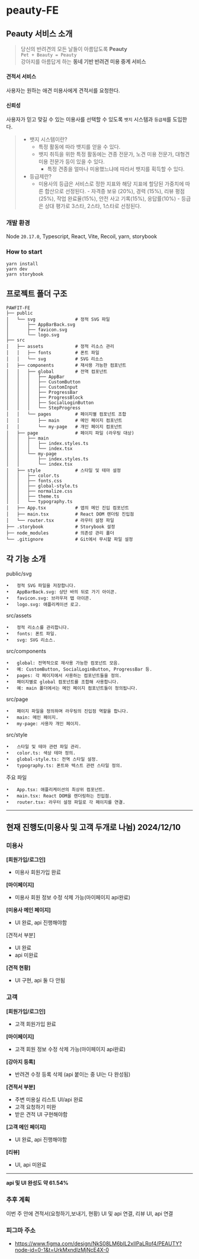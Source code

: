 # peauty-FE

## Peauty 서비스 소개

> 당신의 반려견의 모든 날들이 아름답도록 **Peauty**<br>
> `Pet + Beauty = Peauty`<br>
> 강아지를 아름답게 하는 **동네 기반 반려견 미용 중계 서비스**

#### 견적서 서비스

사용자는 원하는 애견 미용사에게 견적서를 요청한다.

#### 신뢰성

사용자가 믿고 맞길 수 있는 미용사를 선택할 수 있도록 `뱃지` 시스템과 `등급제`를 도입한다.

> - 뱃지 시스템이란?
>   - 특정 활동에 따라 뱃지를 얻을 수 있다.<br>
>   - 뱃지 취득을 위한 특정 활동에는 견종 전문가, 노견 미용 전문가, 대형견 미용 전문가 등이 있을 수 있다.<br>
>     - 특정 견종을 얼마나 미용했느냐에 따라서 뱃지를 획득할 수 있다.
> - 등급제란?
>   - 미용사의 등급은 서비스로 정한 지표와 해당 지표에 할당된 가중치에 따른 합산으로 선정된다. - 자격증 보유 (20%), 경력 (15%), 리뷰 평점(25%), 작업 완료율(15%), 안전 사고 기록(15%), 응답률(10%) - 등급은 상대 평가로 3스타, 2스타, 1스타로 선정된다.

### 개발 환경

Node `20.17.0`,
Typescript, React, Vite, Recoil, yarn, storybook

### How to start

```
yarn install
yarn dev
yarn storybook
```

## 프로젝트 폴더 구조

```plaintext
PAWFIT-FE
├── public
│   └── svg               # 정적 SVG 파일
│       ├── AppBarBack.svg
│       ├── favicon.svg
│       └── logo.svg
├── src
│   ├── assets            # 정적 리소스 관리
│   │   ├── fonts         # 폰트 파일
│   │   └── svg           # SVG 리소스
│   ├── components        # 재사용 가능한 컴포넌트
│   │   ├── global        # 전역 컴포넌트
│   │   │   ├── AppBar
│   │   │   ├── CustomButton
│   │   │   ├── CustomInput
│   │   │   ├── ProgressBar
│   │   │   ├── ProgressBlock
│   │   │   ├── SocialLoginButton
│   │   │   └── StepProgress
│   │   └── pages         # 페이지별 컴포넌트 조합
│   │       ├── main      # 메인 페이지 컴포넌트
│   │       └── my-page   # 개인 페이지 컴포넌트
│   ├── page              # 페이지 파일 (라우팅 대상)
│   │   ├── main
│   │   │   ├── index.styles.ts
│   │   │   └── index.tsx
│   │   └── my-page
│   │       ├── index.styles.ts
│   │       └── index.tsx
│   ├── style             # 스타일 및 테마 설정
│   │   ├── color.ts
│   │   ├── fonts.css
│   │   ├── global-style.ts
│   │   ├── normalize.css
│   │   ├── theme.ts
│   │   └── typography.ts
│   ├── App.tsx           # 앱의 메인 진입 컴포넌트
│   ├── main.tsx          # React DOM 렌더링 진입점
│   └── router.tsx        # 라우터 설정 파일
├── .storybook            # Storybook 설정
├── node_modules          # 의존성 관리 폴더
└── .gitignore            # Git에서 무시할 파일 설정
```

## 각 기능 소개

public/svg

    •	정적 SVG 파일을 저장합니다.
    •	AppBarBack.svg: 상단 바의 뒤로 가기 아이콘.
    •	favicon.svg: 브라우저 탭 아이콘.
    •	logo.svg: 애플리케이션 로고.

src/assets

    •	정적 리소스를 관리합니다.
    •	fonts: 폰트 파일.
    •	svg: SVG 리소스.

src/components

    •	global: 전역적으로 재사용 가능한 컴포넌트 모음.
    •	예: CustomButton, SocialLoginButton, ProgressBar 등.
    •	pages: 각 페이지에서 사용하는 컴포넌트들을 정의.
    •	페이지별로 global 컴포넌트를 조합해 사용합니다.
    •	예: main 폴더에서는 메인 페이지 컴포넌트들이 정의됩니다.

src/page

    •	페이지 파일을 정의하며 라우팅의 진입점 역할을 합니다.
    •	main: 메인 페이지.
    •	my-page: 사용자 개인 페이지.

src/style

    •	스타일 및 테마 관련 파일 관리.
    •	color.ts: 색상 테마 정의.
    •	global-style.ts: 전역 스타일 설정.
    •	typography.ts: 폰트와 텍스트 관련 스타일 정의.

주요 파일

    •	App.tsx: 애플리케이션의 최상위 컴포넌트.
    •	main.tsx: React DOM을 렌더링하는 진입점.
    •	router.tsx: 라우터 설정 파일로 각 페이지를 연결.

---

## 현재 진행도(미용사 및 고객 두개로 나뉨) 2024/12/10

### 미용사

**[회원가입/로그인]**

- 미용사 회원가입 완료

**[마이페이지]**

- 미용사 회원 정보 수정 삭제 가능(마이페이지 api완료)

**[미용사 메인 페이지]**

- UI 완료, api 진행해야함

[견적서 부분]

- UI 완료
- api 미완료

**[견적 현황]**

- UI 구현, api 둘 다 안됨

### 고객

**[회원가입/로그인]**

- 고객 회원가입 완료

**[마이페이지]**

- 고객 회원 정보 수정 삭제 가능(마이페이지 api완료)

**[강아지 등록]**

- 반려견 수정 등록 삭제 (api 붙이는 중 UI는 다 완성됨)

**[견적서 부분]**

- 주변 미용실 리스트 UI/api 완료
- 고객 요청하기 미완
- 받은 견적 UI 구현해야함

**[고객 메인 페이지]**

- UI 완료, api 진행해야함

**[리뷰]**

- UI, api 미완료

---

**api 및 UI 완성도 약 61.54%**

### 추후 계획

이번 주 안에 견적서(요청하기,보내기, 현황) UI 및 api 연결, 리뷰 UI, api 연결

### 피그마 주소

- https://www.figma.com/design/NkS08LM6bIL2xIlPaLRof4/PEAUTY?node-id=0-1&t=UrkMxndIzMjNcE4X-0

